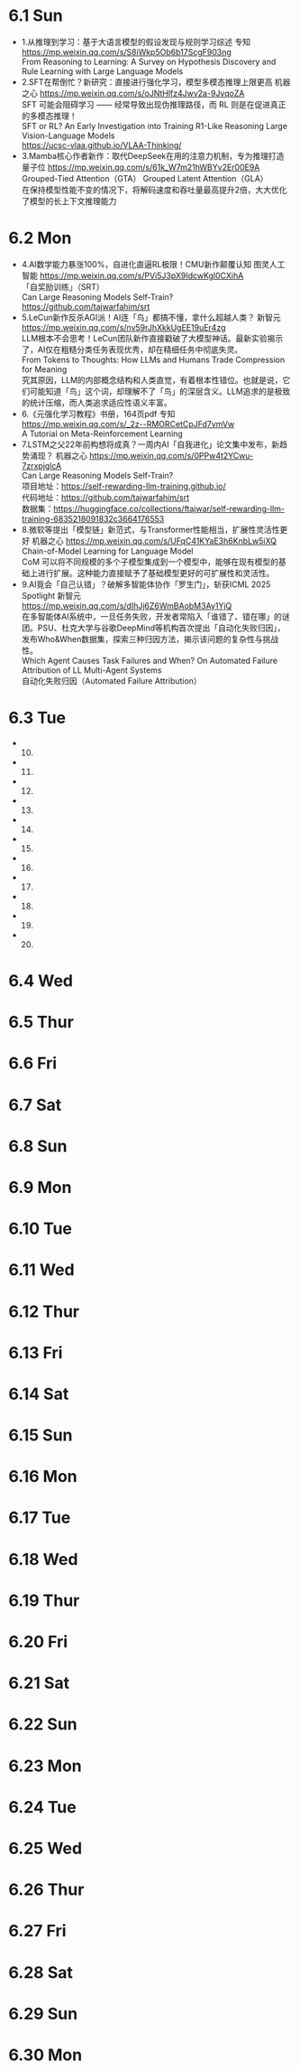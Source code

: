 # 6.1 Sun
* 1.从推理到学习：基于大语言模型的假设发现与规则学习综述  专知  https://mp.weixin.qq.com/s/S8iWkp5Ob6b17ScgF903ng \
  From Reasoning to Learning: A Survey on Hypothesis Discovery and Rule Learning with Large Language Models
* 2.SFT在帮倒忙？新研究：直接进行强化学习，模型多模态推理上限更高  机器之心  https://mp.weixin.qq.com/s/oJNtHlfz4Jwv2a-9JvqoZA \
  SFT 可能会阻碍学习 —— 经常导致出现伪推理路径，而 RL 则是在促进真正的多模态推理！ \
  SFT or RL? An Early Investigation into Training R1-Like Reasoning Large Vision-Language Models \
  https://ucsc-vlaa.github.io/VLAA-Thinking/
* 3.Mamba核心作者新作：取代DeepSeek在用的注意力机制，专为推理打造  量子位  https://mp.weixin.qq.com/s/61k_W7m21hWBYv2Er00E9A \
  Grouped-Tied Attention（GTA）  Grouped Latent Attention（GLA） \
  在保持模型性能不变的情况下，将解码速度和吞吐量最高提升2倍，大大优化了模型的长上下文推理能力

# 6.2 Mon
* 4.AI数学能力暴涨100%，自进化直逼RL极限！CMU新作颠覆认知  图灵人工智能  https://mp.weixin.qq.com/s/PVi5J3pX9IdcwKgl0CXihA \
  「自奖励训练」（SRT） \
  Can Large Reasoning Models Self-Train? \
  https://github.com/tajwarfahim/srt
* 5.LeCun新作反杀AGI派！AI连「鸟」都搞不懂，拿什么超越人类？  新智元  https://mp.weixin.qq.com/s/nv59rJhXkkUgEE19uEr4zg \
  LLM根本不会思考！LeCun团队新作直接戳破了大模型神话。最新实验揭示了，AI仅在粗糙分类任务表现优秀，却在精细任务中彻底失灵。 \
  From Tokens to Thoughts: How LLMs and Humans Trade Compression for Meaning \
  究其原因，LLM的内部概念结构和人类直觉，有着根本性错位。也就是说，它们可能知道「鸟」这个词，却理解不了「鸟」的深层含义。LLM追求的是极致的统计压缩，而人类追求适应性语义丰富。
* 6.《元强化学习教程》书册，164页pdf  专知  https://mp.weixin.qq.com/s/_2z--RMORCetCpJFd7vmVw \
  A Tutorial on Meta-Reinforcement Learning
* 7.LSTM之父22年前构想将成真？一周内AI「自我进化」论文集中发布，新趋势涌现？  机器之心  https://mp.weixin.qq.com/s/0PPw4t2YCwu-7zrxpjglcA \
  Can Large Reasoning Models Self-Train?  \
  项目地址：https://self-rewarding-llm-training.github.io/ \
  代码地址：https://github.com/tajwarfahim/srt \
  数据集：https://huggingface.co/collections/ftajwar/self-rewarding-llm-training-6835218091832c3664176553 
* 8.微软等提出「模型链」新范式，与Transformer性能相当，扩展性灵活性更好  机器之心  https://mp.weixin.qq.com/s/UFqC41KYaE3h6KnbLw5iXQ \
  Chain-of-Model Learning for Language Model  \
  CoM 可以将不同规模的多个子模型集成到一个模型中，能够在现有模型的基础上进行扩展。这种能力直接赋予了基础模型更好的可扩展性和灵活性。
* 9.AI竟会「自己认错」？破解多智能体协作「罗生门」，斩获ICML 2025 Spotlight  新智元  https://mp.weixin.qq.com/s/dIhJj6Z6WmBAobM3Ay1YjQ \
  在多智能体AI系统中，一旦任务失败，开发者常陷入「谁错了、错在哪」的谜团。PSU、杜克大学与谷歌DeepMind等机构首次提出「自动化失败归因」，发布Who&When数据集，探索三种归因方法，揭示该问题的复杂性与挑战性。 \
  Which Agent Causes Task Failures and When? On Automated Failure Attribution of LL Multi-Agent Systems \
  自动化失败归因（Automated Failure Attribution）

# 6.3 Tue
* 10.
* 11.
* 12.
* 13.
* 14.
* 15.
* 16.
* 17.
* 18.
* 19.
* 20.

# 6.4 Wed
# 6.5 Thur
# 6.6 Fri
# 6.7 Sat
# 6.8 Sun

# 6.9 Mon
# 6.10 Tue
# 6.11 Wed
# 6.12 Thur
# 6.13 Fri
# 6.14 Sat
# 6.15 Sun

# 6.16 Mon
# 6.17 Tue
# 6.18 Wed
# 6.19 Thur
# 6.20 Fri
# 6.21 Sat
# 6.22 Sun

# 6.23 Mon
# 6.24 Tue
# 6.25 Wed
# 6.26 Thur
# 6.27 Fri
# 6.28 Sat
# 6.29 Sun

# 6.30 Mon
